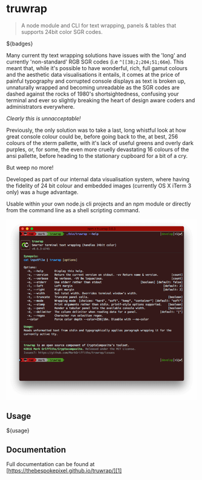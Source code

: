 # truwrap

> A node module and CLI for text wrapping, panels & tables that supports 24bit color SGR codes.

${badges}

Many current tty text wrapping solutions have issues with the 'long' and currently 'non-standard' RGB SGR codes (i.e `^[[38;2;204;51;66m`). This meant that, while it's possible to have wonderful, rich, full gamut colours and the aesthetic data visualisations it entails, it comes at the price of painful typography and corrupted console displays as text is broken up, unnaturally wrapped and becoming unreadable as the SGR codes are dashed against the rocks of 1980's shortsightedness, confusing your terminal and ever so slightly breaking the heart of design aware coders and administrators everywhere.

_Clearly this is unnacceptable!_

Previously, the only solution was to take a last, long whistful look at how great console colour could be, before going back to the, at best, 256 colours of the xterm pallette, with it's lack of useful greens and overly dark purples, or, for some, the even more cruelly devastating 16 colours of the ansi pallette, before heading to the stationary cupboard for a bit of a cry.

But weep no more!

Developed as part of our internal data visualisation system, where having the fidelity of 24 bit colour and embedded images (currently OS X iTerm 3 only) was a huge advantage.

Usable within your own node.js cli projects and an npm module or directly from the command line as a shell scripting command.

![Screengrab][grab]

## Usage

${usage}

## Documentation
Full documentation can be found at [https://thebespokepixel.github.io/truwrap/][1]

[1]: https://thebespokepixel.github.io/truwrap/
[grab]: https://raw.githubusercontent.com/thebespokepixel/truwrap-cli/master/media/truwrap.png
